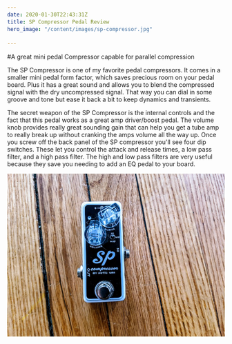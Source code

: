 ```yaml
---
date: 2020-01-30T22:43:31Z
title: SP Compressor Pedal Review
hero_image: "/content/images/sp-compressor.jpg"

---
```



#A great mini pedal Compressor capable for parallel compression

The SP Compressor is one of my favorite pedal compressors. It comes in a smaller mini pedal form factor, which saves precious room on your pedal board. Plus it has a great sound and allows you to blend the compressed signal with the dry uncompressed signal. That way you can dial in some groove and tone but ease it back a bit to keep dynamics and transients. 

The secret weapon of the SP Compressor is the internal controls and the fact that this pedal works as a great amp driver/boost pedal. The volume knob provides really great sounding gain that can help you get a tube amp to really break up without cranking the amps volume all the way up. Once you screw off the back panel of the SP compressor you'll see four dip switches. These let you control the attack and release times, a low pass filter, and a high pass filter. The high and low pass filters are very useful because they save you needing to add an EQ pedal to your board.

![](/content/images/sp-compressor.jpg)
